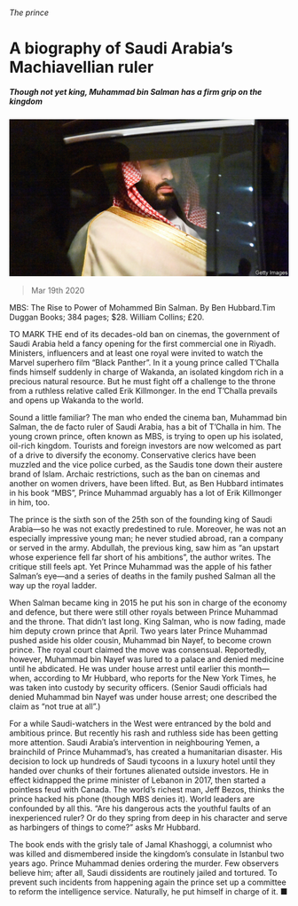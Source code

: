 ###### The prince

# A biography of Saudi Arabia’s Machiavellian ruler 

##### Though not yet king, Muhammad bin Salman has a firm grip on the kingdom 

![image](images/20200321_BKP008_0.jpg) 

> Mar 19th 2020 

MBS: The Rise to Power of Mohammed Bin Salman. By Ben Hubbard.Tim Duggan Books; 384 pages; $28. William Collins; £20.

TO MARK THE end of its decades-old ban on cinemas, the government of Saudi Arabia held a fancy opening for the first commercial one in Riyadh. Ministers, influencers and at least one royal were invited to watch the Marvel superhero film “Black Panther”. In it a young prince called T’Challa finds himself suddenly in charge of Wakanda, an isolated kingdom rich in a precious natural resource. But he must fight off a challenge to the throne from a ruthless relative called Erik Killmonger. In the end T’Challa prevails and opens up Wakanda to the world.


Sound a little familiar? The man who ended the cinema ban, Muhammad bin Salman, the de facto ruler of Saudi Arabia, has a bit of T’Challa in him. The young crown prince, often known as MBS, is trying to open up his isolated, oil-rich kingdom. Tourists and foreign investors are now welcomed as part of a drive to diversify the economy. Conservative clerics have been muzzled and the vice police curbed, as the Saudis tone down their austere brand of Islam. Archaic restrictions, such as the ban on cinemas and another on women drivers, have been lifted. But, as Ben Hubbard intimates in his book “MBS”, Prince Muhammad arguably has a lot of Erik Killmonger in him, too.

The prince is the sixth son of the 25th son of the founding king of Saudi Arabia—so he was not exactly predestined to rule. Moreover, he was not an especially impressive young man; he never studied abroad, ran a company or served in the army. Abdullah, the previous king, saw him as “an upstart whose experience fell far short of his ambitions”, the author writes. The critique still feels apt. Yet Prince Muhammad was the apple of his father Salman’s eye—and a series of deaths in the family pushed Salman all the way up the royal ladder.

When Salman became king in 2015 he put his son in charge of the economy and defence, but there were still other royals between Prince Muhammad and the throne. That didn’t last long. King Salman, who is now fading, made him deputy crown prince that April. Two years later Prince Muhammad pushed aside his older cousin, Muhammad bin Nayef, to become crown prince. The royal court claimed the move was consensual. Reportedly, however, Muhammad bin Nayef was lured to a palace and denied medicine until he abdicated. He was under house arrest until earlier this month—when, according to Mr Hubbard, who reports for the New York Times, he was taken into custody by security officers. (Senior Saudi officials had denied Muhammad bin Nayef was under house arrest; one described the claim as “not true at all”.)

For a while Saudi-watchers in the West were entranced by the bold and ambitious prince. But recently his rash and ruthless side has been getting more attention. Saudi Arabia’s intervention in neighbouring Yemen, a brainchild of Prince Muhammad’s, has created a humanitarian disaster. His decision to lock up hundreds of Saudi tycoons in a luxury hotel until they handed over chunks of their fortunes alienated outside investors. He in effect kidnapped the prime minister of Lebanon in 2017, then started a pointless feud with Canada. The world’s richest man, Jeff Bezos, thinks the prince hacked his phone (though MBS denies it). World leaders are confounded by all this. “Are his dangerous acts the youthful faults of an inexperienced ruler? Or do they spring from deep in his character and serve as harbingers of things to come?” asks Mr Hubbard.

The book ends with the grisly tale of Jamal Khashoggi, a columnist who was killed and dismembered inside the kingdom’s consulate in Istanbul two years ago. Prince Muhammad denies ordering the murder. Few observers believe him; after all, Saudi dissidents are routinely jailed and tortured. To prevent such incidents from happening again the prince set up a committee to reform the intelligence service. Naturally, he put himself in charge of it. ■


